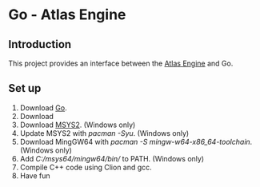 # Go - Atlas Engine
## Introduction
This project provides an interface between the [Atlas Engine](https://github.com/tippesi/Atlas-Engine) and Go.
## Set up
1. Download [Go](https://golang.org/).
2. Download 
2. Download [MSYS2](http://www.msys2.org/). (Windows only)
3. Update MSYS2 with *pacman -Syu*. (Windows only)
4. Download MingGW64 with *pacman -S mingw-w64-x86_64-toolchain*. (Windows only)
5. Add *C:/msys64/mingw64/bin/* to PATH. (Windows only)
6. Compile C++ code using Clion and gcc.
7. Have fun